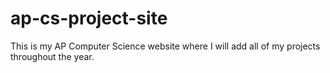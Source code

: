 # ap-cs-project-site
This is my AP Computer Science website where I will add all of my projects throughout the year. 
